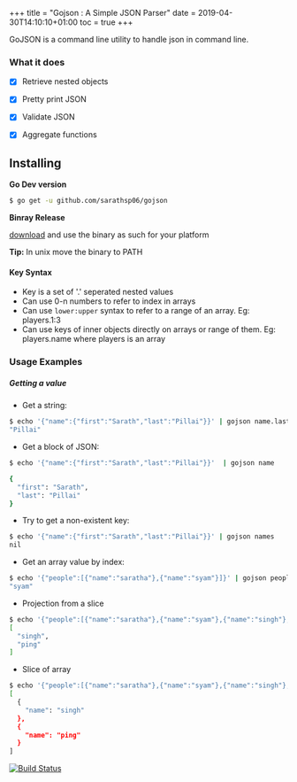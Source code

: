 +++
title = "Gojson : A Simple JSON Parser" 
date = 2019-04-30T14:10:10+01:00
toc = true
+++


GoJSON is a command line utility to handle json in command line. 

### What it does

- [x] Retrieve nested objects
- [x] Pretty print JSON
- [x] Validate JSON
- [x] Aggregate functions


## Installing

**Go Dev version**

```sh
$ go get -u github.com/sarathsp06/gojson
```


**Binray Release**

[download](https://github.com/sarathsp06/gojson/releases) and use the binary as such for your platform


**Tip:** In unix move the binary to PATH


#### Key Syntax

* Key is a set of '.' seperated nested values
* Can use 0-n numbers to refer to index in arrays
* Can use `lower:upper` syntax to refer to a range of an array. Eg: players.1:3 
* Can use keys of inner objects directly on arrays or range of them. Eg:  players.name where players is an array


### Usage Examples

##### Getting a value 

* Get a string:

```sh
$ echo '{"name":{"first":"Sarath","last":"Pillai"}}' | gojson name.last
"Pillai"
```

* Get a block of JSON:

```sh
$ echo '{"name":{"first":"Sarath","last":"Pillai"}}'  | gojson name

{
  "first": "Sarath",
  "last": "Pillai"
}
```

* Try to get a non-existent key:

```sh
$ echo '{"name":{"first":"Sarath","last":"Pillai"}}' | gojson names
nil

```

* Get an array value by index:

```sh
$ echo '{"people":[{"name":"saratha"},{"name":"syam"}]}' | gojson people.1.name                                               
"syam"
```

* Projection from a slice

```sh
$ echo '{"people":[{"name":"saratha"},{"name":"syam"},{"name":"singh"},{"name":"ping"}]}' | gojson people.2:.name 
[
  "singh",
  "ping"
]
```

* Slice of array

```sh
$ echo '{"people":[{"name":"saratha"},{"name":"syam"},{"name":"singh"},{"name":"ping"}]}' | gojson people.2:5    
[
  {
    "name": "singh"
  },
  {
    "name": "ping"
  }
]
```


[![Build Status](https://travis-ci.org/sarathsp06/gojson.svg?branch=master)](https://travis-ci.org/sarathsp06/gojson)